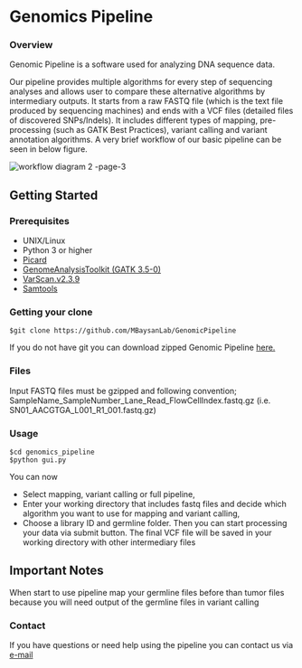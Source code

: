 # Genomics Pipeline

### Overview

Genomic Pipeline is a software used for analyzing DNA sequence data.

 Our pipeline provides multiple algorithms for every step of sequencing analyses and allows user to compare these alternative algorithms by intermediary outputs. It starts from a raw FASTQ file (which is the text file produced by sequencing machines) and ends with a VCF files (detailed files of discovered SNPs/Indels). It includes different types of mapping, pre-processing (such as GATK Best Practices), variant calling and variant annotation algorithms. A very brief workflow of our basic pipeline can be seen in below figure. 

![workflow diagram 2 -page-3](https://user-images.githubusercontent.com/23744726/41977737-c54f42bc-7a28-11e8-86da-f8e62531bbd2.jpg)


## Getting Started
### Prerequisites
* UNIX/Linux
* Python 3 or higher 
* <a href="https://broadinstitute.github.io/picard">Picard</a>
* <a href="https://software.broadinstitute.org/gatk/documentation/quickstart">GenomeAnalysisToolkit (GATK 3.5-0)</a>
* <a href="https://sourceforge.net/projects/varscan/files/">VarScan.v2.3.9</a>
* <a href="http://htslib.org/download">Samtools</a>

### Getting your clone
```
$git clone https://github.com/MBaysanLab/GenomicPipeline
```
If you do not have git you can download zipped Genomic Pipeline <a href="https://github.com/MBaysanLab/GenomicPipeline/archive/master.zip">here.</a>

### Files

Input FASTQ files must be gzipped and following convention;
SampleName_SampleNumber_Lane_Read_FlowCellIndex.fastq.gz (i.e. SN01_AACGTGA_L001_R1_001.fastq.gz)


### Usage

```
$cd genomics_pipeline
$python gui.py
```
You can now
* Select mapping, variant calling or full pipeline,
* Enter your working directory that includes fastq files and decide which algorithm you want to use for mapping and variant calling,
* Choose a library ID and germline folder.
Then you can start processing your data via submit button. The final VCF file will be saved in your working directory with other intermediary files 

## Important Notes 

When start to use pipeline map your germline files before than tumor files because you will need output of the germline files in variant calling
 

### Contact

If you have questions or need help using the pipeline you can contact us via <a href="mailto:sahinsarihan@std.sehir.edu.tr?Subject=Genomics%20Pipeline" target="_top">e-mail</a>
